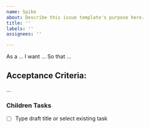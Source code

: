 ```yaml
---
name: Spike
about: Describe this issue template's purpose here.
title: ''
labels: ''
assignees: ''

---
```


As a ...
I want ...
So that ...

Acceptance Criteria:
-
...
### Children Tasks
- [ ] Type draft title or select existing task
